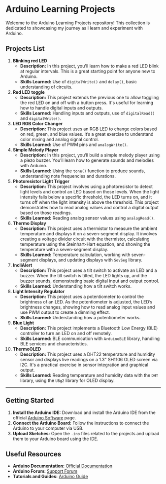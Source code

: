 # Arduino Learning Projects

Welcome to the Arduino Learning Projects repository! This collection is dedicated to showcasing my journey as I learn and experiment with Arduino.

## Projects List

1. **Blinking red LED**
    - **Description:** In this project, you'll learn how to make a red LED blink at regular intervals. This is a great starting point for anyone new to Arduino.
    - **Skills Learned:** Use of `digitalWrite()` and `delay()`, basic understanding of circuits.
2. **Red LED toggle**
    - **Description:** This project extends the previous one to allow toggling the red LED on and off with a button press. It's useful for learning how to handle digital inputs and outputs.
    - **Skills Learned:** Handling inputs and outputs, use of `digitalRead()` and `digitalWrite()`.
3. **LED RGB Color Changer**
    - **Description:** This project uses an RGB LED to change colors based on red, green, and blue values. It’s a great exercise to understand color mixing and analog signal control.
    - **Skills Learned:** Use of PWM pins and `analogWrite()`.
4. **Simple Melody Player**
    - **Description:** In this project, you’ll build a simple melody player using a piezo buzzer. You’ll learn how to generate sounds and melodies with Arduino.
    - **Skills Learned:** Using the `tone()` function to produce sounds, understanding note frequencies and durations.
5. **Photoresistor Light Trigger**
    - **Description:** This project involves using a photoresistor to detect light levels and control an LED based on those levels. When the light intensity falls below a specific threshold, the LED turns on, and it turns off when the light intensity is above the threshold. This project demonstrates how to read analog values and control a digital output based on those readings.
    - **Skills Learned:** Reading analog sensor values using `analogRead()`.
6. **Thermo Display**
    - **Description:** This project uses a thermistor to measure the ambient temperature and displays it on a seven-segment display. It involves creating a voltage divider circuit with the thermistor, calculating temperature using the Steinhart-Hart equation, and showing the temperature with a seven-segment display.
    - **Skills Learned:** Temperature calculation, working with seven-segment displays, and updating displays with `SevSeg` library.
7. **IncliAlert**
    - **Description:** This project uses a tilt switch to activate an LED and a buzzer. When the tilt switch is tilted, the LED lights up, and the buzzer sounds, demonstrating basic digital input and output control.
    - **Skills Learned:** Understanding how a tilt switch works.
8. **Light Intensity Regulator**
    - **Description:** This project uses a potentiometer to control the brightness of an LED. As the potentiometer is adjusted, the LED’s brightness changes, showing how to read analog input values and use PWM output to create a dimming effect.
    - **Skills Learned:** Understanding how a potentiometer works.
9. **Blue Light**
   - **Description:** This project implements a Bluetooth Low Energy (BLE) controller to turn an LED on and off remotely.
   - **Skills Learned:** BLE communication with `ArduinoBLE` library, handling BLE services and characteristics.
10. **ThermoOLED**
    - **Description:** This project uses a DHT22 temperature and humidity sensor and displays live readings on a 1.3" SH1106 OLED screen via I2C. It's a practical exercise in sensor integration and graphical output.
    - **Skills Learned:** Reading temperature and humidity data with the `DHT` library, using the `U8g2` library for OLED display.

---

## Getting Started

1. **Install the Arduino IDE:** Download and install the Arduino IDE from the official [Arduino Software](https://www.arduino.cc/en/software) page.
2. **Connect the Arduino Board:** Follow the instructions to connect the Arduino to your computer via USB.
3. **Upload Sketches:** Open the `.ino` files related to the projects and upload them to your Arduino board using the IDE.

## Useful Resources

- **Arduino Documentation:** [Official Documentation](https://www.arduino.cc/en/Reference/HomePage)
- **Arduino Forum:** [Support Forum](https://forum.arduino.cc/)
- **Tutorials and Guides:** [Arduino Guide](https://www.arduino.cc/en/Tutorial/HomePage)